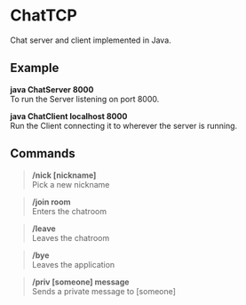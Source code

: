 # ChatTCP
Chat server and client implemented in Java.

## Example

<b> java ChatServer 8000 </b> <br>
To run the Server listening on port 8000.

<b>java ChatClient localhost 8000 </b> </br>
Run the Client connecting it to wherever the server is running.

## Commands

> <b> /nick [nickname] </b> <br>
Pick a new nickname

> <b>/join room </b> <br>
Enters the chatroom

> <b>/leave </b> <br>
Leaves the chatroom

> <b>/bye </b> <br>
Leaves the application

> <b>/priv [someone] message </b> <br>
Sends a private message to [someone]
